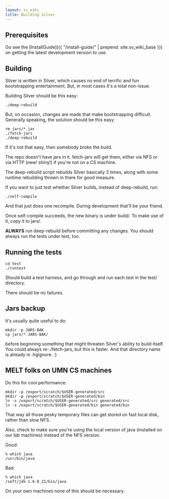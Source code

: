 ```yaml
---
layout: sv_wiki
title: Building Silver
---
```


## Prerequisites

Go see the [InstallGuide]({{ "/install-guide/" | prepend: site.sv_wiki_base }}) on getting the latest development version to use.

## Building

Silver is written in Silver, which causes no end of terrific and fun bootstrapping entertainment. But, in most cases it's a total non-issue.

Building Silver should be this easy:

```
./deep-rebuild
```

But, on occasion, changes are made that make bootstrapping difficult. Generally speaking, the solution should be this easy:

```
rm jars/*.jar
./fetch-jars
./deep-rebuild
```

If it's not that easy, then somebody broke the build.

The repo doesn't have jars in it. fetch-jars will get them, either via NFS or via HTTP (new! shiny!) if you're not on a CS machine.

The deep-rebuild script rebuilds Silver basically 3 times, along with some runtime rebuilding thrown in there for good measure.

If you want to just test whether Silver builds, instead of deep-rebuild, run:

```
./self-compile
```

And that just does one recompile.  During development that'll be your friend.

Once self-compile succeeds, the new binary is under build/. To make use of it, copy it to jars/.

**ALWAYS** run deep-rebuild before committing any changes.  You should always run the tests under test, too.

## Running the tests

```
cd test
./runtest
```

Should build a test harness, and go through and run each test in the test/ directory.

There should be no failures.

## Jars backup

It's usually quite useful to do:

```
mkdir -p JARS-BAK
cp jars/* JARS-BAK/
```

before beginning something that might threaten Silver's ability to build itself. You could always re-./fetch-jars, but this is faster. And that directory name is already in .hgignore. :)

## MELT folks on UMN CS machines

Do this for cool performance:

```
mkdir -p /export/scratch/$USER-generated/src
mkdir -p /export/scratch/$USER-generated/bin
ln -s /export/scratch/$USER-generated/src generated/src
ln -s /export/scratch/$USER-generated/bin generated/bin
```

That way all those pesky temporary files can get stored on fast local disk, rather than slow NFS.

Also, check to make sure you're using the local version of java (installed on our lab machines) instead of the NFS version.

Good:

```
% which java
/usr/bin/java
```

Bad:

```
% which java
/soft/jdk-1.6.0_21/bin/java
```

On your own machines none of this should be necessary.
